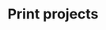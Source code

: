 ---
order: 6

layout: categories
mode: dark

title: 'Print projects'
category: 'Print'

excerpt: 'Projects focused on print-based media.'

published: true
---